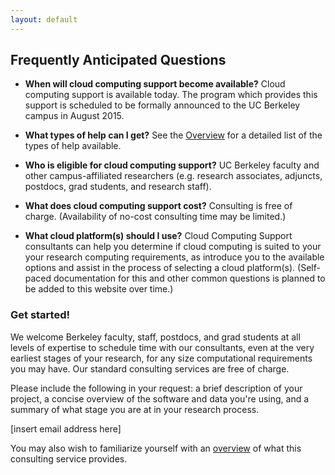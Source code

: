 ```yaml
---
layout: default
---
```


## Frequently Anticipated Questions

* **When will cloud computing support become available?**
  Cloud computing support is available today. The program which provides this support is
  scheduled to be formally announced to the UC Berkeley campus in August 2015.

* **What types of help can I get?**
  See the [Overview](https://ucberkeley.github.io/brc-draft-documentation/cloud/overview.html) for a detailed list
  of the types of help available.

* **Who is eligible for cloud computing support?**
  UC Berkeley faculty and other campus-affiliated researchers (e.g. research associates, adjuncts,
  postdocs, grad students, and research staff).

* **What does cloud computing support cost?**
  Consulting is free of charge. (Availability of no-cost consulting time may be limited.)
  
* **What cloud platform(s) should I use?**
  Cloud Computing Support consultants can help you determine if cloud computing is suited to your your research computing
  requirements, as introduce you to the available options and assist in the process of selecting a cloud platform(s).
  (Self-paced documentation for this and other common questions is planned to be added to this website over time.)
  
### Get started!

We welcome Berkeley faculty, staff, postdocs, and grad students at all levels of expertise to schedule time with our consultants, even at the very earliest stages of your research, for any size computational requirements you may have. Our standard consulting services are free of charge.

Please include the following in your request: a brief description of your project, a concise overview of the software and data you're using, and a summary of what stage you are at in your research process.

[insert email address here]

You may also wish to familiarize yourself with an [overview](https://ucberkeley.github.io/brc-draft-documentation/cloud/overview.html) of what this consulting service provides.
